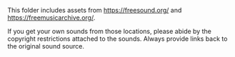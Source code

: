 This folder includes assets from https://freesound.org/ and https://freemusicarchive.org/.

If you get your own sounds from those locations, please abide by the copyright restrictions attached to the sounds. Always provide links back to the original sound source.
